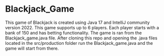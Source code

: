# Blackjack_Game
This game of Blackjack is created using Java 17 and IntelliJ community version 2022.
This game supports up to 6 players.
Each player starts with a bank of 150 and has betting functionality.
The game is ran from the Blackjack_game.java file.
After cloning this repo and opening the .java files located in the src/production folder run the Blackjack_game.java and the game will start from there.
